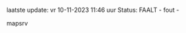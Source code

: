 laatste update: 
vr 10-11-2023 11:46   uur 
Status: FAALT - fout - 
<div class="service R">mapsrv</div>